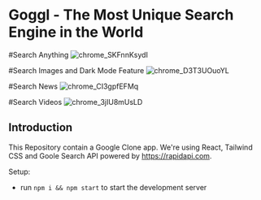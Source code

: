 # Goggl - The Most Unique Search Engine in the World

#Search Anything
![chrome_SKFnnKsydI](https://user-images.githubusercontent.com/66358041/163673245-f8b77903-0c0c-409a-b05e-898c1467dcb3.png)

#Search Images and Dark Mode Feature
![chrome_D3T3UOuoYL](https://user-images.githubusercontent.com/66358041/163673252-e322a304-f8e3-46b6-a86e-1c5898026b4f.jpg)

#Search News
![chrome_CI3gpfEFMq](https://user-images.githubusercontent.com/66358041/163673259-21a80cf3-b5b3-4074-9d20-cf2d76f4c335.png)

#Search Videos
![chrome_3jIU8mUsLD](https://user-images.githubusercontent.com/66358041/163673264-58921163-c72f-4698-a1cf-09671cee4057.png)


## Introduction


 This Repository contain a Google Clone app. We're using React, Tailwind CSS and Goole Search API powered by https://rapidapi.com.


Setup:
- run ```npm i && npm start``` to start the development server

